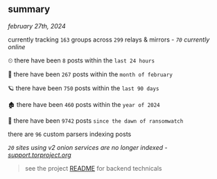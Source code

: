 
## summary
_february 27th, 2024_

currently tracking `163` groups across `299` relays & mirrors - _`70` currently online_

⏲ there have been `8` posts within the `last 24 hours`

🦈 there have been `267` posts within the `month of february`

🪐 there have been `750` posts within the `last 90 days`

🏚 there have been `460` posts within the `year of 2024`

🦕 there have been `9742` posts `since the dawn of ransomwatch`

there are `96` custom parsers indexing posts

_`20` sites using v2 onion services are no longer indexed - [support.torproject.org](https://support.torproject.org/onionservices/v2-deprecation/)_

> see the project [README](https://github.com/joshhighet/ransomwatch#ransomwatch--) for backend technicals
